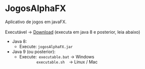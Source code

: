 # JogosAlphaFX
Aplicativo de jogos em javaFX.<br/>
<br/>
Executável -> [Download](https://github.com/fabioalves95472/jogosAlphaFX-deploy/archive/refs/heads/app.zip) (executa em java 8 e posterior, leia abaixo)
<br/>
- Java 8:<br/>
	- Execute: `jogosAlphaFX.jar`<br/>
- Java 9 (ou posterior):<br/>
	- Execute:&ensp;`executable.bat` -> Windows<br/>
	&emsp;&emsp;&emsp;&emsp;`executable.sh`&emsp;-> Linux / Mac<br/>

<!-- <img src="imgs_git/dClasses.png"> -->